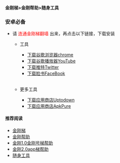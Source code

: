 #### 金刚梯>金刚帮助>随身工具
### 安卓必备
- 请<font color="Red"> 连通金刚梯翻墙 </font>出来，再点击以下链接，下载安装
  - 工具
    - [下载谷歌浏览器chrome](https://a2zitpro.github.io/web/downloadchrome_b)
    - [下载谷歌播放器YouTube](https://a2zitpro.github.io/web/downloadyoutubeapp_b)
    - [下载推特Twitter](https://a2zitpro.github.io/web/downloadtwitterapp_b)
    - [下载脸书FaceBook](https://a2zitpro.github.io/web/downloadfacebookapp_b)<br><br>

  - 更多工具
    - [下载应用商店Uptodown](https://uptodown-android.cn.uptodown.com/android/download)
    - [下载应用商店ApkPure](https://m.apkpure.com/apkpure/com.apkpure.aegon/download?from=aegon_m)

#### 推荐阅读

- [金刚梯](https://a2zitpro.github.io/web/dlb)
- [金刚帮助](https://a2zitpro.github.io/web/list_helpkkvpn)
- [金刚1.0金刚号梯帮助](https://a2zitpro.github.io/web/list_helpkkvpn1.0)
- [金刚2.0app梯帮助](https://a2zitpro.github.io/web/list_helpkkvpn2.0)
- [随身工具](https://a2zitpro.github.io/web/list_carryontools)
